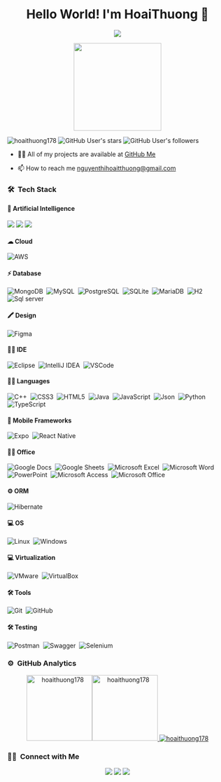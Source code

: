 <h1 align="center">Hello World! I'm HoaiThuong 👋</h1>
<p align="center">
  <img src="https://readme-typing-svg.herokuapp.com/?lines=Business+Analyst;Tester&center=true&width=500&height=50">
</p>
<div align="center"><img width="200px" src="https://i.pinimg.com/originals/4c/5b/68/4c5b68bb6f2cadd738fa852f32188fd2.gif"/> </div>
<p align="left"> 
<img src="https://komarev.com/ghpvc/?username=hoaithuong178&label=Profile%20views&color=0e75b6&style=flat" alt="hoaithuong178" /> 
<img src="https://img.shields.io/github/stars/hoaithuong178" alt="GitHub User's stars" />
<img src="https://img.shields.io/github/followers/hoaithuong178" alt="GitHub User's followers" />
</p>

-   👨‍💻 All of my projects are available at [GitHub Me](https://github.com/hoaithuong178?tab=repositories)

-   📫 How to reach me nguyenthihoaitthuong@gmail.com

### 🛠 &nbsp;Tech Stack

#### 🤖 Artificial Intelligence

<img src="https://img.shields.io/badge/ChatGPT-74aa9c?style=for-the-badge&logo=openai&logoColor=white"> <img src="https://img.shields.io/badge/Gemini-8E75B2?style=for-the-badge&logo=googlebard&logoColor=fff" /> <img src="https://img.shields.io/badge/Copilot-000000?style=for-the-badge&logo=github&logoColor=white" />

#### ☁ Cloud

![AWS](https://img.shields.io/badge/-AWS-05122A?style=flat&logo=amazonaws)&nbsp;

#### ⚡ Database

![MongoDB](https://img.shields.io/badge/-MongoDB-05122A?style=flat&logo=mongodb)&nbsp;
![MySQL](https://img.shields.io/badge/-MySQL-05122A?style=flat&logo=mysql)&nbsp;
![PostgreSQL](https://img.shields.io/badge/-PostgreSQL-05122A?style=flat&logo=postgresql)&nbsp;
![SQLite](https://img.shields.io/badge/-SQLite-05122A?style=flat&logo=sqlite)&nbsp;
![MariaDB](https://img.shields.io/badge/-MariaDB-05122A?style=flat&logo=mariadb)&nbsp;
![H2](https://img.shields.io/badge/-H2-05122A?style=flat&logo=h2)&nbsp;
![Sql server](https://img.shields.io/badge/-SqlServer-05122A?style=flat&logo=microsoftsqlserver)&nbsp;

#### 🖍 Design

![Figma](https://img.shields.io/badge/-Figma-05122A?style=flat&logo=figma)&nbsp;

#### 👩‍💻 IDE

![Eclipse](https://img.shields.io/badge/-Eclipse-05122A?style=flat&logo=eclipseide)&nbsp;
![IntelliJ IDEA](https://img.shields.io/badge/-IntelliJIDEA-05122A?style=flat&logo=intellijidea)&nbsp;
![VSCode](https://img.shields.io/badge/-VSCode-05122A?style=flat&logo=visualstudiocode)&nbsp;

#### 👩‍💻 Languages

![C++](https://img.shields.io/badge/-C++-05122A?style=flat&logo=cplusplus)&nbsp;
![CSS3](https://img.shields.io/badge/-CSS3-05122A?style=flat&logo=css3)&nbsp;
![HTML5](https://img.shields.io/badge/-HTML5-05122A?style=flat&logo=html5)&nbsp;
![Java](https://img.shields.io/badge/-Java-05122A?style=flat&logo=java)&nbsp;
![JavaScript](https://img.shields.io/badge/-JavaScript-05122A?style=flat&logo=javascript)&nbsp;
![Json](https://img.shields.io/badge/-Json-05122A?style=flat&logo=json)&nbsp;
![Python](https://img.shields.io/badge/-Python-05122A?style=flat&logo=python)&nbsp;
![TypeScript](https://img.shields.io/badge/-TypeScript-05122A?style=flat&logo=typescript)&nbsp;

#### 📱 Mobile Frameworks

![Expo](https://img.shields.io/badge/-Expo-05122A?style=flat&logo=expo)&nbsp;
![React Native](https://img.shields.io/badge/-ReactNative-05122A?style=flat&logo=react)&nbsp;

#### 👨‍💻 Office

![Google Docs](https://img.shields.io/badge/-GoogleDocs-05122A?style=flat&logo=googledocs)&nbsp;
![Google Sheets](https://img.shields.io/badge/-GoogleSheets-05122A?style=flat&logo=googlesheets)&nbsp;
![Microsoft Excel](https://img.shields.io/badge/-MicrosoftExcel-05122A?style=flat&logo=microsoftexcel)&nbsp;
![Microsoft Word](https://img.shields.io/badge/-MicrosoftWord-05122A?style=flat&logo=microsoftword)&nbsp;
![PowerPoint](https://img.shields.io/badge/-PowerPoint-05122A?style=flat&logo=microsoftpowerpoint)&nbsp;
![Microsoft Access](https://img.shields.io/badge/-MicrosoftAccess-05122A?style=flat&logo=microsoftaccess)&nbsp;
![Microsoft Office](https://img.shields.io/badge/-MicrosoftOffice-05122A?style=flat&logo=microsoftoffice)&nbsp;

#### ⚙️ ORM

![Hibernate](https://img.shields.io/badge/-Hibernate-05122A?style=flat&logo=hibernate)&nbsp;

#### 💻 OS

![Linux](https://img.shields.io/badge/-Linux-05122A?style=flat&logo=linux)&nbsp;
![Windows](https://img.shields.io/badge/-Windows-05122A?style=flat&logo=windows)&nbsp;

#### 💻 Virtualization

![VMware](https://img.shields.io/badge/-VMware-05122A?style=flat&logo=vmware)&nbsp;
![VirtualBox](https://img.shields.io/badge/-VirtualBox-05122A?style=flat&logo=virtualbox)&nbsp;

#### 🛠 Tools

![Git](https://img.shields.io/badge/-Git-05122A?style=flat&logo=git)&nbsp;
![GitHub](https://img.shields.io/badge/-GitHub-05122A?style=flat&logo=github)&nbsp;

#### 🛠 Testing

![Postman](https://img.shields.io/badge/-Postman-05122A?style=flat&logo=postman)&nbsp;
![Swagger](https://img.shields.io/badge/-Swagger-05122A?style=flat&logo=swagger)&nbsp;
![Selenium](https://img.shields.io/badge/-Selenium-05122A?style=flat&logo=selenium)&nbsp;

### ⚙️ &nbsp;GitHub Analytics

<p align="center">
<a href="https://github.com/hoaithuong178">
<img src="https://github-readme-stats.vercel.app/api/top-langs?username=hoaithuong178&show_icons=true&locale=en&layout=compact&theme=nightowl&hide_border=true" alt="hoaithuong178" height=150px/><img src="https://github-readme-stats.vercel.app/api?username=hoaithuong178&show_icons=true&locale=en&theme=nightowl&hide_border=true" alt="hoaithuong178" height=150px />
<img src="https://github-readme-streak-stats.herokuapp.com/?user=hoaithuong178&theme=nightowl&hide_border=true" alt="hoaithuong178"/>
</a>
</p>

### 🤝🏻 &nbsp;Connect with Me

<p align="center">
<a href="mailto:nguyenthihoaitthuong@gmail.com"><img src="https://img.shields.io/badge/-Mail-D14836?style=flat&logo=Gmail&logoColor=white"/></a>
<a href="https://www.linkedin.com/in/nguyen-thi-hoai-thuong-593ba6311/"><img src="https://img.shields.io/badge/-LinkedIn-0077B5?style=flat&logo=Linkedin&logoColor=white"/></a>
<a href="https://www.facebook.com/rem178/"><img src="https://img.shields.io/badge/-Facebook-1877F2?style=flat&logo=Facebook&logoColor=white"/></a>
</p>
